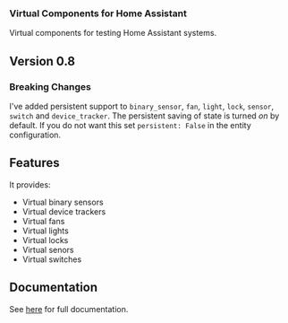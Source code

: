 ### Virtual Components for Home Assistant
Virtual components for testing Home Assistant systems.


## Version 0.8

### **Breaking Changes**

I've added persistent support to `binary_sensor`, `fan`, `light`, `lock`,
`sensor`, `switch` and `device_tracker`. The persistent saving of state is
turned *on* by default. If you do not want this set `persistent: False` in the
entity configuration.


## Features
It provides:
* Virtual binary sensors
* Virtual device trackers
* Virtual fans
* Virtual lights
* Virtual locks
* Virtual senors
* Virtual switches


## Documentation
See [here](https://github.com/twrecked/hass-virtual/blob/master/README.md) for full documentation.
